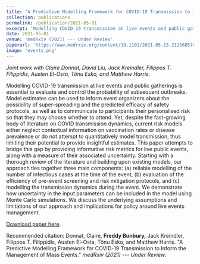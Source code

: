 ```yaml
---
title: "A Predictive Modelling Framework for COVID-19 Transmission to Inform the Management of Mass Events"
collection: publications
permalink: /publication/2021-05-01
excerpt: 'Modelling COVID-19 transmission at live events and public gatherings is essential to evaluate and control the probability of subsequent outbreaks. Model estimates can be used to inform event organizers about the possibility of super-spreading and the predicted efficacy of safety protocols, as well as to communicate to participants their personalised risk so that they may choose whether to attend. Yet, despite the fast-growing body of literature on COVID transmission dynamics, current risk models either neglect contextual information on vaccination rates or disease prevalence or do not attempt to quantitatively model transmission, thus limiting their potential to provide insightful estimates. This paper attempts to bridge this gap by providing informative risk metrics for live public events, along with a measure of their associated uncertainty. Starting with a thorough review of the literature and building upon existing models, our approach ties together three main components: (a) reliable modelling of the number of infectious cases at the time of the event, (b) evaluation of the efficiency of pre-event screening and risk mitigation protocols, and (c) modelling the transmission dynamics during the event. We demonstrate how uncertainty in the input parameters can be included in the model using Monte Carlo simulations. We discuss the underlying assumptions and limitations of our approach and implications for policy around live events management..'
date: 2021-05-01
venue: 'medRxiv (2021) --- Under Review'
paperurl: 'https://www.medrxiv.org/content/10.1101/2021.05.13.21256857v1'
image: 'events.png'
---
```

*Joint work with  Claire Donnat,  David Liu, Jack Kreindler, Filippos T. Filippidis, Austen El-Osta, Tõnu Esko, and Matthew Harris.* 

Modelling COVID-19 transmission at live events and public gatherings is essential to evaluate and control the probability of subsequent outbreaks. Model estimates can be used to inform event organizers about the possibility of super-spreading and the predicted efficacy of safety protocols, as well as to communicate to participants their personalised risk so that they may choose whether to attend. Yet, despite the fast-growing body of literature on COVID transmission dynamics, current risk models either neglect contextual information on vaccination rates or disease prevalence or do not attempt to quantitatively model transmission, thus limiting their potential to provide insightful estimates. This paper attempts to bridge this gap by providing informative risk metrics for live public events, along with a measure of their associated uncertainty. Starting with a thorough review of the literature and building upon existing models, our approach ties together three main components: (a) reliable modelling of the number of infectious cases at the time of the event, (b) evaluation of the efficiency of pre-event screening and risk mitigation protocols, and (c) modelling the transmission dynamics during the event. We demonstrate how uncertainty in the input parameters can be included in the model using Monte Carlo simulations. We discuss the underlying assumptions and limitations of our approach and implications for policy around live events management.

[Download paper here](https://www.medrxiv.org/content/10.1101/2021.05.13.21256857v1).



Recommended citation: Donnat, Claire, __Freddy Bunbury,__ Jack Kreindler, Filippos T. Filippidis, Austen El-Osta, Tõnu Esko, and Matthew Harris. "A Predictive Modelling Framework for COVID-19 Transmission to Inform the Management of Mass Events." <i> medRxiv (2021) --- Under Review</i>.
